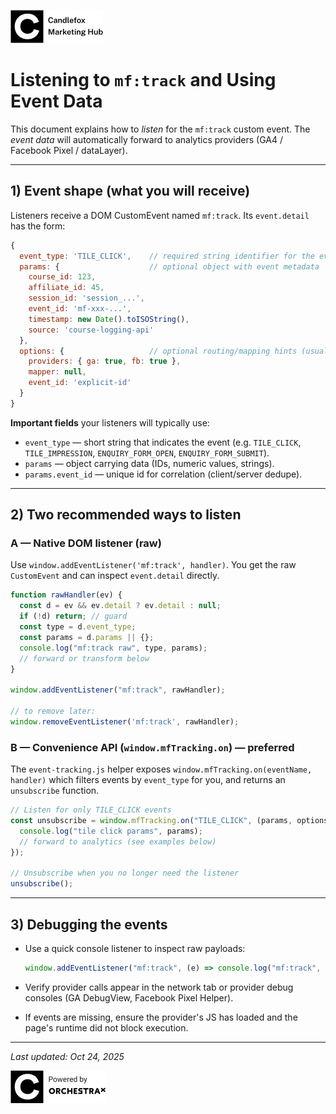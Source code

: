 ![Candlefox Logo](images/candlefox-logo.png)

# Listening to `mf:track` and Using Event Data

This document explains how to _listen_ for the `mf:track` custom event. The _event data_ will automatically forward to analytics providers (GA4 / Facebook Pixel / dataLayer).

---

## 1) Event shape (what you will receive)

Listeners receive a DOM CustomEvent named `mf:track`. Its `event.detail` has the form:

```js
{
  event_type: 'TILE_CLICK',    // required string identifier for the event
  params: {                    // optional object with event metadata
    course_id: 123,
    affiliate_id: 45,
    session_id: 'session_...',
    event_id: 'mf-xxx-...',
    timestamp: new Date().toISOString(),
    source: 'course-logging-api'
  },
  options: {                   // optional routing/mapping hints (usually unused by listeners)
    providers: { ga: true, fb: true },
    mapper: null,
    event_id: 'explicit-id'
  }
}
```

**Important fields** your listeners will typically use:

- `event_type` — short string that indicates the event (e.g. `TILE_CLICK`, `TILE_IMPRESSION`, `ENQUIRY_FORM_OPEN`, `ENQUIRY_FORM_SUBMIT`).
- `params` — object carrying data (IDs, numeric values, strings).
- `params.event_id` — unique id for correlation (client/server dedupe).

---

## 2) Two recommended ways to listen

### A — Native DOM listener (raw)

Use `window.addEventListener('mf:track', handler)`. You get the raw `CustomEvent` and can inspect `event.detail` directly.

```js
function rawHandler(ev) {
  const d = ev && ev.detail ? ev.detail : null;
  if (!d) return; // guard
  const type = d.event_type;
  const params = d.params || {};
  console.log("mf:track raw", type, params);
  // forward or transform below
}

window.addEventListener("mf:track", rawHandler);

// to remove later:
window.removeEventListener('mf:track', rawHandler);
```

### B — Convenience API (`window.mfTracking.on`) — preferred

The `event-tracking.js` helper exposes `window.mfTracking.on(eventName, handler)` which filters events by `event_type` for you, and returns an `unsubscribe` function.

```js
// Listen for only TILE_CLICK events
const unsubscribe = window.mfTracking.on("TILE_CLICK", (params, options) => {
  console.log("tile click params", params);
  // forward to analytics (see examples below)
});

// Unsubscribe when you no longer need the listener
unsubscribe();
```

---

## 3) Debugging the events

- Use a quick console listener to inspect raw payloads:

  ```js
  window.addEventListener("mf:track", (e) => console.log("mf:track", e.detail));
  ```

- Verify provider calls appear in the network tab or provider debug consoles (GA DebugView, Facebook Pixel Helper).
- If events are missing, ensure the provider's JS has loaded and the page's runtime did not block execution.

---

_Last updated: Oct 24, 2025_

![OrchestraX Logo](images/logo.png)
